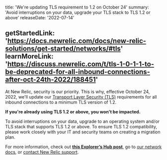 title: 'We're updating TLS requirement to 1.2 on October 24'
summary: 'Avoid interruptions on your data, upgrade your TLS stack to TLS 1.2 or above'
releaseDate: '2022-07-14'

getStartedLink: 'https://docs.newrelic.com/docs/new-relic-solutions/get-started/networks/#tls'
learnMoreLink: 'https://discuss.newrelic.com/t/tls-1-0-1-1-to-be-deprecated-for-all-inbound-connections-after-oct-24th-2022/188451'
---

At New Relic, security is our priority. This is why, effective October 24, 2022, we'll update our [Transport Layer Security (TLS)](https://en.wikipedia.org/wiki/Transport_Layer_Security) requirements for all inbound connections to a minimum TLS version of 1.2.

**If you're already using TLS 1.2 or above, you won't be impacted.**

To avoid interruptions on your data, upgrade to an operating system and/or TLS stack that supports TLS 1.2 or above. To ensure TLS 1.2 compatibility, please work closely with your IT and security teams on creating a migration plan.

For more information, check out **[this Explorer’s Hub post](https://discuss.newrelic.com/t/tls-1-0-1-1-to-be-deprecated-for-all-inbound-connections-after-oct-24th-2022/188451)**, go to [our network docs](https://docs.newrelic.com/docs/new-relic-solutions/get-started/networks/#tls), or [contact New Relic support](https://support.newrelic.com/s/).
